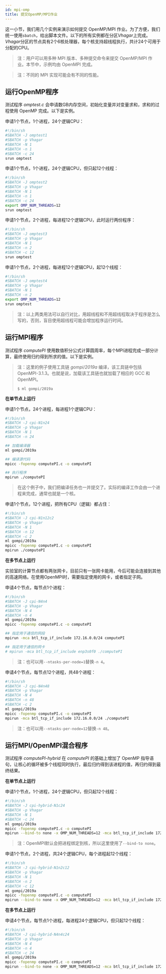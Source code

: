 ```yaml
---
id: mpi-omp
title: 提交OpenMP/MPI作业
---
```


这一小节，我们用几个实例来演示如何提交 OpenMP/MPI 作业。为了方便，我们统一使用`sbatch`，给出脚本文件。以下的所有实例都在分区*Vhagar*上完成。*Vhagar*分区的节点具有2个6核处理器，每个核支持超线程执行，共计24个可用于分配的CPU。

> 注：用户可以用多种 MPI 版本、多种提交命令来提交 OpenMP/MPI 作业。本节中，示例均由 OpenMPI 完成。

> 注：不同的 MPI 实现可能会有不同的性能。

## 运行OpenMP程序

测试程序 *omptest.c* 会申请数GB内存空间，初始化变量并对变量求和，求和的过程使用 OpenMP 完成。以下是实例。

申请1个节点，1个进程，24个逻辑CPU：

```bash
#!/bin/sh
#SBATCH -J omptest1
#SBATCH -p Vhagar
#SBATCH -N 1
#SBATCH -n 1
#SBATCH -c 24
srun omptest
```

申请1个节点，1个进程，24个逻辑CPU，但只起12个线程：

```bash
#!/bin/sh
#SBATCH -J omptest2
#SBATCH -p Vhagar
#SBATCH -N 1
#SBATCH -n 1
#SBATCH -c 24
export OMP_NUM_THREADS=12
srun omptest
```

申请1个节点，2个进程，每进程12个逻辑CPU，此时运行两份程序：

```bash
#!/bin/sh
#SBATCH -J omptest3
#SBATCH -p Vhagar
#SBATCH -N 1
#SBATCH -n 2
#SBATCH -c 12
srun omptest
```

申请1个节点，2个进程，每进程12个逻辑CPU，起12个线程：

```bash
#!/bin/sh
#SBATCH -J omptest4
#SBATCH -p Vhagar
#SBATCH -N 1
#SBATCH -n 2
export OMP_NUM_THREADS=12
srun omptest
```

> 注：以上两类用法可以自行对比，用超线程和不用超线程取决于程序是怎么写的，否则，盲目使用超线程可能会增加程序运行时间。

## 运行MPI程序

测试程序 *computePI* 使用数值积分公式计算圆周率，每个MPI进程完成一部分计算，最终使用归约得到所求的值。以下是实例。

> 注：这里的例子使用工具链 *gompi/2019a* 编译，该工具链中包括OpenMPI-3.1.3。也就是说，加载该工具链也就加载了相应的 GCC 和 OpenMPI。
> 
> `$ ml gompi/2019a`

**在单节点上运行**

申请1个节点，24个进程，每进程1个逻辑CPU：

```bash
#!/bin/sh
#SBATCH -J cpi-N1n24
#SBATCH -p Vhagar
#SBATCH -N 1
#SBATCH -n 24

## 加载编译器
ml gompi/2019a

## 编译源代码
mpicc -fopenmp computePI.c -o computePI

## 执行程序
mpirun ./computePI
```

> 在这个例子中，我们把编译任务也一并提交了。实际的编译工作会由一个进程来完成，通常也就是一个核。

申请1个节点，12个进程，把所有CPU（逻辑）都占住：

```bash
#!/bin/sh
#SBATCH -J cpi-N1n12c2
#SBATCH -p Vhagar
#SBATCH -N 1
#SBATCH -n 12
#SBATCH -c 2
ml gompi/2019a
mpicc -fopenmp computePI.c -o computePI
mpirun ./computePI
```

**在多节点上运行**

实验室的计算节点都有两张网卡，目前只有一张网卡能用，今后可能会连接到其他的高速网络。在使用OpenMPI时，需要指定使用的网卡，或者指定子网。

申请4个节点，每节点1个进程：

```bash
#!/bin/sh
#SBATCH -J cpi-N4n4
#SBATCH -p Vhagar
#SBATCH -N 4
#SBATCH -n 4
ml gompi/2019a
mpicc -fopenmp computePI.c -o computePI

## 指定用于通信的网段
mpirun -mca btl_tcp_if_include 172.16.0.0/24 computePI

## 指定用于通信的网卡
# mpirun -mca btl_tcp_if_include enp3s0f0 ./computePI
```

> 注：也可以用`--ntasks-per-node=1`替换`-n 4`。

申请4个节点，每节点12个进程，共48个进程：

```bash
#!/bin/sh
#SBATCH -J cpi-N4n48
#SBATCH -p Vhagar
#SBATCH -N 4
#SBATCH -n 48
#SBATCH -c 2
ml gompi/2019a
mpicc -fopenmp computePI.c -o computePI
mpirun -mca btl_tcp_if_include 172.16.0.0/24 ./computePI
```

> 注：也可以用`--ntasks-per-node=12`替换`-n 48`。

## 运行MPI/OpenMPI混合程序

测试程序 *computePI-hybrid* 在 *computePI* 的基础上增加了 OpenMP 指导语句，让核心的循环被多个线程同时执行，最后归约得到该进程的值，再归约得到最终结果。

**在单节点上运行**

申请1个节点，1个进程，24个逻辑CPU，但只起12个线程：

```bash
#!/bin/sh
#SBATCH -J cpi-hybrid-N1c24
#SBATCH -p Vhagar
#SBATCH -N 1
#SBATCH -c 24
ml gompi/2019a
mpicc -fopenmp computePI.c -o computePI
mpirun --bind-to none -x OMP_NUM_THREADS=12 -mca btl_tcp_if_include 172.16.0.0/24 ./computePI-hybrid
```

> 注：OpenMPI默认会把进程绑定到核，所以这里使用了`--bind-to none`。

申请1个节点，2个进程，共24个逻辑CPU，每个进程起12个线程：

```bash
#!/bin/sh
#SBATCH -J cpi-hybrid-N1n2c12
#SBATCH -p Vhagar
#SBATCH -N 1
#SBATCH -n 2
#SBATCH -c 12
ml gompi/2019a
mpicc -fopenmp computePI.c -o computePI
mpirun --bind-to none -x OMP_NUM_THREADS=12 -mca btl_tcp_if_include 172.16.0.0/24 ./computePI-hybrid
```

**在多节点上运行**

申请4个节点，每节点1个进程，每进程24个逻辑CPU，但只起12个线程：

```bash
#!/bin/sh
#SBATCH -J cpi-hybrid-N4n4c24
#SBATCH -p Vhagar
#SBATCH -N 4
#SBATCH -n 4
#SBATCH -c 24
ml gompi/2019a
mpicc -fopenmp computePI.c -o computePI
mpirun --bind-to none -x OMP_NUM_THREADS=12 -mca btl_tcp_if_include 172.16.0.0/24 ./computePI-hybrid
```
